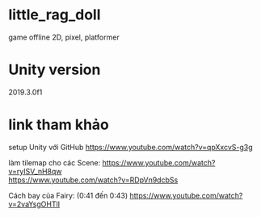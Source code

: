 # little_rag_doll
 game offline 2D, pixel, platformer 

# Unity version 
2019.3.0f1

# link tham khảo
setup Unity với GitHub
https://www.youtube.com/watch?v=qpXxcvS-g3g

làm tilemap cho các Scene: 
https://www.youtube.com/watch?v=ryISV_nH8qw <br/>
https://www.youtube.com/watch?v=RDpVn9dcbSs

Cách bay của Fairy:
(0:41 đến 0:43)
https://www.youtube.com/watch?v=2vaYsgOHTlI

